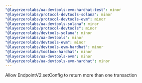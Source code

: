 ```yaml
---
"@layerzerolabs/ua-devtools-evm-hardhat-test": minor
"@layerzerolabs/protocol-devtools-solana": minor
"@layerzerolabs/protocol-devtools-evm": minor
"@layerzerolabs/ua-devtools-solana": minor
"@layerzerolabs/protocol-devtools": minor
"@layerzerolabs/devtools-solana": minor
"@layerzerolabs/ua-devtools": minor
"@layerzerolabs/devtools-evm": minor
"@layerzerolabs/devtools-evm-hardhat": minor
"@layerzerolabs/toolbox-hardhat": minor
"@layerzerolabs/ua-devtools-evm": minor
"@layerzerolabs/ua-devtools-evm-hardhat": minor
---
```


Allow EndpointV2.setConfig to return more than one transaction

